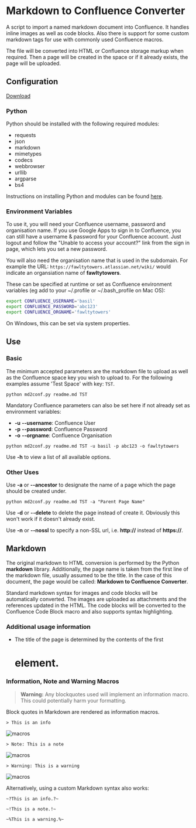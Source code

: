 Markdown to Confluence Converter
===

A script to import a named markdown document into Confluence. It handles inline images as well as code blocks. Also there is support for some custom markdown tags for use with commonly used Confluence macros.

The file will be converted into HTML or Confluence storage markup when required. Then a page will be created in the space or if it already exists, the page will be uploaded.

## Configuration

[Download](https://github.com/rittmanmead/md_to_conf)

### Python
Python should be installed with the following required modules:

* requests
* json
* markdown
* mimetypes
* codecs
* webbrowser
* urllib
* argparse
* bs4

Instructions on installing Python and modules can be found [here](https://rittmanmead.atlassian.net/wiki/display/TECH/Python).

### Environment Variables

To use it, you will need your Confluence username, password and organisation name. If you use Google Apps to sign in to Confluence, you can still have a username & password for your Confluence account. Just logout and follow the "Unable to access your account?" link from the sign in page, which lets you set a new password.

You will also need the organisation name that is used in the subdomain. For example the URL: `https://fawltytowers.atlassian.net/wiki/` would indicate an organsiation name of **fawltytowers**.

These can be specified at runtime or set as Confluence environment variables (eg add to your ~/.profile or ~/.bash_profile on Mac OS): 

``` bash
export CONFLUENCE_USERNAME='basil'
export CONFLUENCE_PASSWORD='abc123'
export CONFLUENCE_ORGNAME='fawltytowers'
```

On Windows, this can be set via system properties.

## Use

### Basic

The minimum accepted parameters are the markdown file to upload as well as the Confluence space key you wish to upload to. For the following examples assume 'Test Space' with key: `TST`.

```
python md2conf.py readme.md TST
```
Mandatory Confluence parameters can also be set here if not already set as environment variables:

* **-u** **--username**: Confluence User
* **-p** **--password**: Confluence Password
* **-o** **--orgname**:	 Confluence Organisation

```
python md2conf.py readme.md TST -u basil -p abc123 -o fawltytowers
```
Use **-h** to view a list of all available options.

### Other Uses

Use **-a** or **--ancestor** to designate the name of a page which the page should be created under.

```
python md2conf.py readme.md TST -a "Parent Page Name"
```

Use **-d** or **--delete** to delete the page instead of create it. Obviously this won't work if it doesn't already exist.

Use **-n** or **--nossl** to specify a non-SSL url, i.e. **http://** instead of **https://**.

## Markdown

The original markdown to HTML conversion is performed by the Python **markdown** library. Additionally, the page name is taken from the first line of  the markdown file, usually assumed to be the title. In the case of this document, the page would be called: **Markdown to Confluence Converter**.

Standard markdown syntax for images and code blocks will be automatically converted. The images are uploaded as attachments and the references updated in the HTML. The code blocks will be converted to the Confluence Code Block macro and also supports syntax highlighting.

### Additional usage information

* The title of the page is determined by the contents of the first <h1> element.

### Information, Note and Warning Macros

> **Warning:** Any blockquotes used will implement an information macro. This could potentially harm your formatting.

Block quotes in Markdown are rendered as information macros. 

	> This is an info

![macros](images/infoMacro.png)

	> Note: This is a note

![macros](images/noteMacro.png)

	> Warning: This is a warning
	
![macros](images/warningMacro.png)


Alternatively, using a custom Markdown syntax also works:

```
~?This is an info.?~

~!This is a note.!~

~%This is a warning.%~
```
